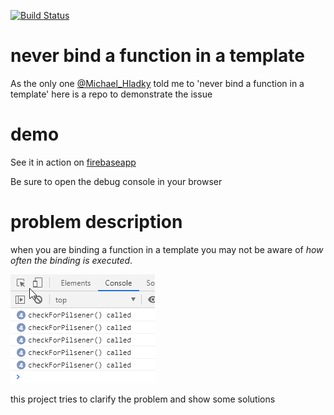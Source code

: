 [![Build Status](https://travis-ci.org/enterprisebug/never-bind-a-function-in-a-template.svg?branch=master)](https://travis-ci.org/enterprisebug/never-bind-a-function-in-a-template)

# never bind a function in a template
As the only one [@Michael_Hladky](https://twitter.com/Michael_Hladky) told me to 'never bind a function in a template' here is a repo to demonstrate the issue

# demo
See it in action on [firebaseapp](https://neverbindafunctioninatemplate.firebaseapp.com)

Be sure to open the debug console in your browser

# problem description

when you are binding a function in a template you may not be aware of *how often the binding is executed*.

![alt text](src/assets/problem_2.png "Multiple Bindings")

this project tries to clarify the problem and show some solutions
